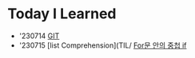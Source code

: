 # Today I Learned
- '230714
      [GIT](TIL/Git.md)
- '230715
      [list Comprehension](TIL/
      [For문 안의 중첩 if](TIL/.md)
  
